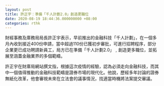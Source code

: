 ```yaml
---
layout: post
title: 許正宇：準備「千人計劃2.0」創造更職位
date: 2020-08-19 18:44:36.000000000 +08:00
categories: rthk
---
```


財經事務及庫務局局長許正宇表示，早前推出的金融科技「千人計劃」，在一個多月內收到接近400份申請，當中超過110份已獲初步審批，可進行招聘程序，部分企業更已成功聘請新員工，局方已在準備「千人計劃2.0」﹐創造更多職位，並拓展至涵蓋金融業界的多個範疇。

許正宇在財庫局網站撰文指，根據這次疫情的經驗，認為必須走向金融科技，而其中一個值得推動的金融科技範疇是證券市場的現代化。他說，歷經多年討論的證券無紙化改革，他會審視未來在立法會的議事情況，找適當時機將法案提交審議。
